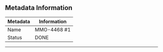 ## Metadata Information
|Metadata|Information  |
|--|--|
|Name|MMO-4468 #1 |
|Status|DONE|
---------------------------